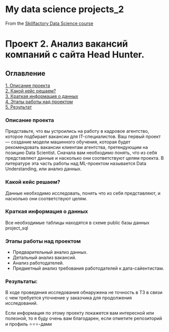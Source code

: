 # My data science projects_2
From the [Skillfactory Data Science course](https://skillfactory.ru/data-scientist)

# Проект 2. Анализ вакансий компаний с сайта Head Hunter.

## Оглавление
[1. Описание проекта](https://github.com/Andrdeni/sf_data_science/project_2/README.md#Описание-проекта)  
[2. Какой кейс решаем?](https://github.com/Andrdeni/sf_data_science/project_2/README.md#Какой-кейс-решаем)  
[3. Краткая информация о данных](https://github.com/Andrdeni/sf_data_science/blob/main/README.md#Краткая-информация-о-данных)  
[4. Этапы работы над проектом](https://github.com/Andrdeni/sf_data_science/blob/main/README.md#Этапы-работы-над-проектом)  
[5. Результат](https://github.com/Andrdeni/sf_data_science/blob/main/README.md#Результат)    
 

### Описание проекта    
Представьте, что вы устроились на работу в кадровое агентство, которое подбирает вакансии для IT-специалистов. Ваш первый проект — создание модели машинного обучения, которая будет рекомендовать вакансии клиентам агентства, претендующим на позицию Data Scientist. Сначала вам необходимо понять, что из себя представляют данные и насколько они соответствуют целям проекта. В литературе эта часть работы над ML-проектом называется Data Understanding, или анализ данных.


### Какой кейс решаем?    
Данные необходимо исследовать, понять что из себя представляют, и насколько они соответствуют целям. 

### Краткая информация о данных
Все необходимые таблицы находятся в схеме public базы данных project_sql
  

### Этапы работы над проектом  
- Предварительный анализ данных.
- Детальный анализ вакансий. 
- Анализ работодателей.
- Предметный анализ требования работодателей к дата-сайентистам.



### Результаты:  
В ходе проведения исследования обнаружена не точность в ТЗ  в связи с чем требуется уточнение у заказчика для продолжения исследований.



Если информация по этому проекту покажется вам интересной или полезной, то я буду очень вам благодарен, если отметите репозиторий и профиль ⭐️⭐️⭐️-дами